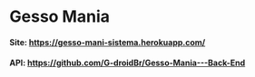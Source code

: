 # Gesso Mania
#### Site: https://gesso-mani-sistema.herokuapp.com/
#### API: https://github.com/G-droidBr/Gesso-Mania---Back-End
